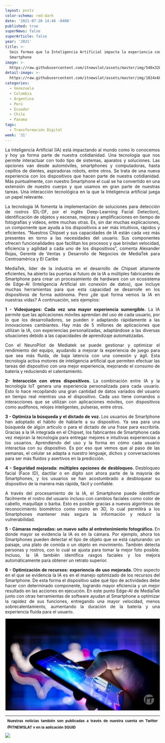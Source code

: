 ```yaml
---
layout: posts
color-schema: red-dark
date: '2021-07-20 14:48 -0400'
published: true
superNews: false
superArticle: false
year: '2021'
title: >-
  Seis formas que la Inteligencia Artificial impacta la experiencia con el
  Smartphone
image: >-
  https://raw.githubusercontent.com/itnewslat/assets/master/img/540x320/Celular-p.jpg
detail-image: >-
  https://raw.githubusercontent.com/itnewslat/assets/master/img/1024x680/Celular-g.jpg
categories:
  - Venezuela
  - Colombia
  - Argentina
  - Perú
  - Ecuador
  - Chile
  - Panama
tags:
  - Transformación Digital
week: '31'
---
```

<p style="text-align: justify;"><strong></strong></p>
<p style="text-align: justify;">La Inteligencia Artificial (IA) está impactando al mundo como lo conocemos y hoy ya forma parte de nuestra cotidianidad. Una tecnología que nos permite interactuar con todo tipo de sistemas, aparatos y soluciones. Las opciones van desde automóviles, smartphones y computadoras, hasta cepillos de dientes, aspiradoras robots, entre otros. Se trata de una nueva experiencia con los dispositivos que hacen parte de nuestra cotidianidad. Más puntualmente, con nuestro Smartphone el cual se ha convertido en una extensión de nuestro cuerpo y que usamos en gran parte de nuestras tareas. Una interacción tecnológica en la que la Inteligencia artificial juega un papel relevante.</p>
<p style="text-align: justify;">La tecnología IA fomenta la implementación de soluciones para detección de rostros (DL-DF, por el inglés Deep-Learning Facial Detection), identificación de objetos y escenas, mejoras y amplificaciones en tiempo de fotografías y videos, entre muchas otras. Es, sin dar muchas explicaciones, un componente que ayuda a los dispositivos a ser más intuitivos, rápidos y eficientes. “Nuestros Chipset y sus capacidades de IA están cada vez más presentes en torno a las necesidades del usuario. Sus componentes ofrecen funcionalidades que facilitan los procesos y que brindan velocidad, eficiencia y agilidad a cada uno de los dispositivos”, comenta Alexander Rojas, Gerente de Ventas y Desarrollo de Negocios de MediaTek para Centroamérica y El Caribe</p>
<p style="text-align: justify;">MediaTek, líder de la industria en el desarrollo de Chipset altamente eficientes, ha abierto las puertas al futuro de la IA a múltiples fabricantes de Smartphone para crear un procesamiento de hardware con un ecosistema de Edge-AI (Inteligencia Artificial sin conexión de datos), que incluye muchas herramientas para que esta capacidad se desarrolle en los dispositivos de forma autónoma. Pero ¿de qué forma vemos la IA en nuestras vidas? A continuación, seis ejemplos:</p>
<p style="text-align: justify;"><strong>1 - Videojuegos: Cada vez una mayor experiencia sumergible. </strong>La IA permite que las aplicaciones móviles aprendan del uso de cada usuario, por lo que los desarrolladores, se pueden ir adaptando rápidamente a las innovaciones cambiantes. Hay más de 5 millones de aplicaciones que utilizan la IA, con experiencias personalizadas, adaptándose a las diversas situaciones debido a las capacidades de aprendizaje automatizadas.</p>
<p style="text-align: justify;">Con el NeuroPilot de Mediatek se puede gestionar y optimizar el rendimiento del equipo, ayudando a mejorar la experiencia de juego para que sea más fluida, de baja latencia con una conexión y ágil. Esta tecnología activa motores de inteligencia artificial que permiten efectuar las tareas del dispositivo con una mejor experiencia, mejorando el consumo de batería y reduciendo el calentamiento.</p>
<p style="text-align: justify;"><strong>2- Interacción con otros dispositivos. </strong>La combinación entre IA y la tecnología IoT genera una experiencia personalizada para cada usuario. Esto lo hace recopilando una gran cantidad de datos variados del usuario en tiempo real mientras usa el dispositivo. Cada uso tiene comandos o interacciones que se utilizan con aplicaciones móviles, con dispositivos como audífonos, relojes inteligentes, pulseras, entre otros.</p>
<p style="text-align: justify;"><strong>3 - Optimiza la búsqueda y el dictado de voz. </strong>Los usuarios de Smartphone han adoptado el hábito de hablarle a su dispositivo. Ya sea para una búsqueda de algún artículo o para el dictado de una frase para escribirla. Gracias a la IA integrada en el Chipset, los fabricantes de Smartphone cada vez mejoran la tecnología para entregar mejores e intuitivas experiencias a los usuarios. Aprendiendo del uso y la forma en cómo cada usuario interactúa con su dispositivo. Es por eso que vemos que al paso de las semanas, el celular se adapta a nuestro lenguaje, dichos y conversaciones para ser más fluidos y asertivos en la predicción.</p>
<p style="text-align: justify;"><strong>4 - Seguridad mejorada: múltiples opciones de desbloqueo. </strong>Desbloqueo facial (Face ID), dactilar o en dígito son ahora parte de la mayoría de Smartphones, y los usuarios se han acostumbrado a desbloquear su dispositivo de la manera más rápida, fácil y confiable.</p>
<p style="text-align: justify;">A través del procesamiento de la IA, el Smartphone puede identificar fácilmente el rostro del usuario incluso con cambios faciales como color de cabello, maquillaje o barba. Esto es posible gracias a nuevos algoritmos de reconocimiento biométrico como rostro en 3D, lo cual permitirá a los Smartphones mantener más segura la información y reducir la vulnerabilidad.</p>
<p style="text-align: justify;"><strong>5 - Cámaras mejoradas: un nuevo salto al entretenimiento fotográfico. </strong>En donde mayor se evidencia la IA es en la cámara. Por ejemplo, ahora los Smartphones pueden detectar el tipo de objeto que se está capturando: un paisaje, una plato de comida o un objeto en movimiento. También detecta personas y rostros, con lo cual se ajusta para tomar la mejor foto posible. Incluso, la IA también identifica rasgos faciales y los mejora automáticamente para obtener un retrato superior.</p>
<p style="text-align: justify;"><strong>6 - Optimización de recursos: experiencia de uso mejorada. </strong>Otro aspecto en el que se evidencia la IA es en el manejo optimizado de los recursos del Smartphone. De esta forma el dispositivo sabe qué tipo de actividades debe hacer con determinado componente, logrando mayor eficiencia y un mejor resultado en las acciones en ejecución. En este punto Edge-AI de MediaTek junto con otras herramientas de software ayudan al Smartphone a optimizar la rapidez de sus funciones, entregando una mayor velocidad, menos sobrecalentamiento, aumentando la duración de la batería y una experiencia fluida para el usuario.</p>

![](https://raw.githubusercontent.com/itnewslat/assets/master/img/540x320/Celular-p.jpg)

<table style="height: 42px;" width="569">
<tbody>
<tr>
<td style="text-align: justify;"><sub><strong>Nuestras noticias también son publicadas a través de nuestra cuenta en Twitter <a href="https://twitter.com/itnewslat?lang=es">@ITNEWSLAT</a> y en la aplicación <a href="https://squidapp.co/en/">SQUID</a></strong></sub></td>
</tr>
</tbody>
</table>

<img src="https://tracker.metricool.com/c3po.jpg?hash=56f88a41e39ab42c063cc51676587a04"/>
